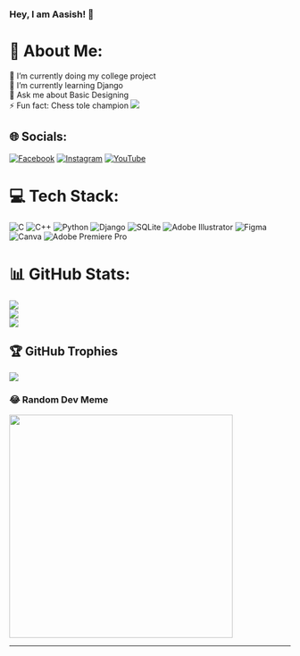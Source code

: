 ### Hey, I am Aasish! 👋

# 💫 About Me:
🔭 I’m currently doing my college project<br>🌱 I’m currently learning Django<br>💬 Ask me about Basic Designing<br>⚡ Fun fact: Chess tole champion
[![](https://visitcount.itsvg.in/api?id=Ghisingo&icon=5&color=4)](https://visitcount.itsvg.in)

## 🌐 Socials:
[![Facebook](https://img.shields.io/badge/Facebook-%231877F2.svg?logo=Facebook&logoColor=white)](https://facebook.com/aasishghisingtamang) [![Instagram](https://img.shields.io/badge/Instagram-%23E4405F.svg?logo=Instagram&logoColor=white)](https://instagram.com/aasish.ng) [![YouTube](https://img.shields.io/badge/YouTube-%23FF0000.svg?logo=YouTube&logoColor=white)](https://youtube.com/@AasishGhising) 

# 💻 Tech Stack:
![C](https://img.shields.io/badge/c-%2300599C.svg?style=plastic&logo=c&logoColor=white) ![C++](https://img.shields.io/badge/c++-%2300599C.svg?style=plastic&logo=c%2B%2B&logoColor=white) ![Python](https://img.shields.io/badge/python-3670A0?style=plastic&logo=python&logoColor=ffdd54) ![Django](https://img.shields.io/badge/django-%23092E20.svg?style=plastic&logo=django&logoColor=white) ![SQLite](https://img.shields.io/badge/sqlite-%2307405e.svg?style=plastic&logo=sqlite&logoColor=white) ![Adobe Illustrator](https://img.shields.io/badge/adobe%20illustrator-%23FF9A00.svg?style=plastic&logo=adobe%20illustrator&logoColor=white) ![Figma](https://img.shields.io/badge/figma-%23F24E1E.svg?style=plastic&logo=figma&logoColor=white) ![Canva](https://img.shields.io/badge/Canva-%2300C4CC.svg?style=plastic&logo=Canva&logoColor=white) ![Adobe Premiere Pro](https://img.shields.io/badge/Adobe%20Premiere%20Pro-9999FF.svg?style=plastic&logo=Adobe%20Premiere%20Pro&logoColor=white)
# 📊 GitHub Stats:
![](https://github-readme-stats.vercel.app/api?username=Ghisingo&theme=dark&hide_border=false&include_all_commits=false&count_private=false)<br/>
![](https://github-readme-streak-stats.herokuapp.com/?user=Ghisingo&theme=dark&hide_border=false)<br/>
![](https://github-readme-stats.vercel.app/api/top-langs/?username=Ghisingo&theme=dark&hide_border=false&include_all_commits=false&count_private=false&layout=compact)

## 🏆 GitHub Trophies
![](https://github-profile-trophy.vercel.app/?username=Ghisingo&theme=radical&no-frame=false&no-bg=false&margin-w=4)

### 😂 Random Dev Meme
<img src='https://randommeme-five.vercel.app/' style="height: 400px;"/>

---


<!-- Proudly created with GPRM ( https://gprm.itsvg.in ) -->
